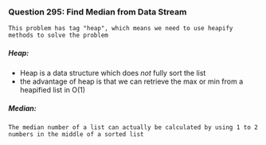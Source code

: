 ### Question 295: Find Median from Data Stream
```
This problem has tag "heap", which means we need to use heapify methods to solve the problem
```

##### Heap:
* Heap is a data structure which does *not* fully sort the list
* the advantage of heap is that we can retrieve the max or min from a heapified list in O(1)

##### Median:
```
The median number of a list can actually be calculated by using 1 to 2 numbers in the middle of a sorted list
```
